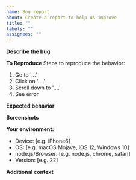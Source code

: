 ```yaml
---
name: Bug report
about: Create a report to help us improve
title: ""
labels: ""
assignees: ""
---
```


**Describe the bug**
<!-- A clear and concise description of what the bug is. -->



**To Reproduce**
Steps to reproduce the behavior:

1. Go to '...'
2. Click on '....'
3. Scroll down to '....'
4. See error

**Expected behavior**
<!-- A clear and concise description of what you expected to happen. -->



**Screenshots**
<!-- If applicable, add screenshots to help explain your problem. -->



**Your environment:**
<!-- Please complete the following information -->

- Device: [e.g. iPhone6]
- OS: [e.g. macOS Mojave, iOS 12, Windows 10]
- node.js/Browser: [e.g. node.js, chrome, safari]
- Version: [e.g. 22]

**Additional context**
<!-- Add any other context about the problem here. -->


